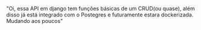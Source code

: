 "Oi, essa API em django tem funções básicas de um CRUD(ou quase), além disso já está integrado com o Postegres e futuramente estara dockerizada. Mudando aos poucos" 

